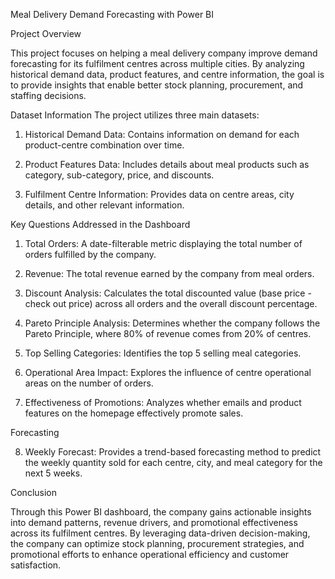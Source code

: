 Meal Delivery Demand Forecasting with Power BI

Project Overview

This project focuses on helping a meal delivery company improve demand forecasting for its fulfilment centres across multiple cities. By analyzing historical demand data, product features, and centre information, the goal is to provide insights that enable better stock planning, procurement, and staffing decisions.

Dataset Information
The project utilizes three main datasets:

1) Historical Demand Data: Contains information on demand for each product-centre combination over time.

2) Product Features Data: Includes details about meal products such as category, sub-category, price, and discounts.

3) Fulfilment Centre Information: Provides data on centre areas, city details, and other relevant information.

Key Questions Addressed in the Dashboard

1) Total Orders: A date-filterable metric displaying the total number of orders fulfilled by the company.

2) Revenue: The total revenue earned by the company from meal orders.

3) Discount Analysis: Calculates the total discounted value (base price - check out price) across all orders and the overall discount percentage.

4) Pareto Principle Analysis: Determines whether the company follows the Pareto Principle, where 80% of revenue comes from 20% of centres.

5) Top Selling Categories: Identifies the top 5 selling meal categories.

6) Operational Area Impact: Explores the influence of centre operational areas on the number of orders.

7) Effectiveness of Promotions: Analyzes whether emails and product features on the homepage effectively promote sales.

Forecasting

8) Weekly Forecast: Provides a trend-based forecasting method to predict the weekly quantity sold for each centre, city, and meal category for the next 5 weeks.

Conclusion

Through this Power BI dashboard, the company gains actionable insights into demand patterns, revenue drivers, and promotional effectiveness across its fulfilment centres. By leveraging data-driven decision-making, the company can optimize stock planning, procurement strategies, and promotional efforts to enhance operational efficiency and customer satisfaction.
